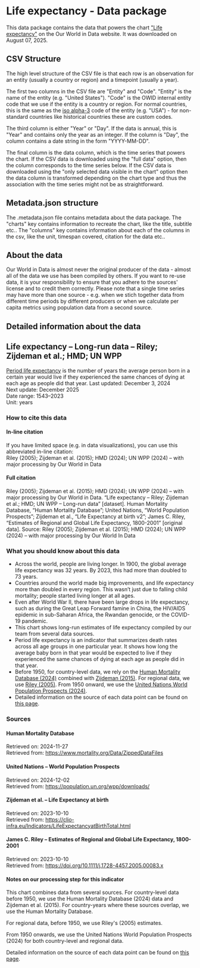 # Life expectancy - Data package

This data package contains the data that powers the chart ["Life expectancy"](https://ourworldindata.org/grapher/life-expectancy) on the Our World in Data website. It was downloaded on August 07, 2025.

## CSV Structure

The high level structure of the CSV file is that each row is an observation for an entity (usually a country or region) and a timepoint (usually a year).

The first two columns in the CSV file are "Entity" and "Code". "Entity" is the name of the entity (e.g. "United States"). "Code" is the OWID internal entity code that we use if the entity is a country or region. For normal countries, this is the same as the [iso alpha-3](https://en.wikipedia.org/wiki/ISO_3166-1_alpha-3) code of the entity (e.g. "USA") - for non-standard countries like historical countries these are custom codes.

The third column is either "Year" or "Day". If the data is annual, this is "Year" and contains only the year as an integer. If the column is "Day", the column contains a date string in the form "YYYY-MM-DD".

The final column is the data column, which is the time series that powers the chart. If the CSV data is downloaded using the "full data" option, then the column corresponds to the time series below. If the CSV data is downloaded using the "only selected data visible in the chart" option then the data column is transformed depending on the chart type and thus the association with the time series might not be as straightforward.

## Metadata.json structure

The .metadata.json file contains metadata about the data package. The "charts" key contains information to recreate the chart, like the title, subtitle etc.. The "columns" key contains information about each of the columns in the csv, like the unit, timespan covered, citation for the data etc..

## About the data

Our World in Data is almost never the original producer of the data - almost all of the data we use has been compiled by others. If you want to re-use data, it is your responsibility to ensure that you adhere to the sources' license and to credit them correctly. Please note that a single time series may have more than one source - e.g. when we stich together data from different time periods by different producers or when we calculate per capita metrics using population data from a second source.

## Detailed information about the data


## Life expectancy – Long-run data – Riley; Zijdeman et al.; HMD; UN WPP
[Period life expectancy](#dod:period-life-expectancy) is the number of years the average person born in a certain year would live if they experienced the same chances of dying at each age as people did that year.
Last updated: December 3, 2024  
Next update: December 2025  
Date range: 1543–2023  
Unit: years  


### How to cite this data

#### In-line citation
If you have limited space (e.g. in data visualizations), you can use this abbreviated in-line citation:  
Riley (2005); Zijdeman et al. (2015); HMD (2024); UN WPP (2024) – with major processing by Our World in Data

#### Full citation
Riley (2005); Zijdeman et al. (2015); HMD (2024); UN WPP (2024) – with major processing by Our World in Data. “Life expectancy – Riley; Zijdeman et al.; HMD; UN WPP – Long-run data” [dataset]. Human Mortality Database, “Human Mortality Database”; United Nations, “World Population Prospects”; Zijdeman et al., “Life Expectancy at birth v2”; James C. Riley, “Estimates of Regional and Global Life Expectancy, 1800-2001” [original data].
Source: Riley (2005); Zijdeman et al. (2015); HMD (2024); UN WPP (2024) – with major processing by Our World In Data

### What you should know about this data
* Across the world, people are living longer. In 1900, the global average life expectancy was 32 years. By 2023, this had more than doubled to 73 years.
* Countries around the world made big improvements, and life expectancy more than doubled in every region. This wasn’t just due to falling child mortality; people started living longer at all ages.
* Even after World War II, there have been large drops in life expectancy, such as during the Great Leap Forward famine in China, the HIV/AIDS epidemic in sub-Saharan Africa, the Rwandan genocide, or the COVID-19 pandemic.
* This chart shows long-run estimates of life expectancy compiled by our team from several data sources.
* Period life expectancy is an indicator that summarizes death rates across all age groups in one particular year. It shows how long the average baby born in that year would be expected to live if they experienced the same chances of dying at each age as people did in that year.
* Before 1950, for country-level data, we rely on the [Human Mortality Database (2024)](https://www.mortality.org/Data/ZippedDataFiles) combined with [Zijdeman (2015)](https://clio-infra.eu/Indicators/LifeExpectancyatBirthTotal.html). For regional data, we use [Riley (2005)](https://doi.org/10.1111/j.1728-4457.2005.00083.x). From 1950 onward, we use the [United Nations World Population Prospects (2024)](https://population.un.org/wpp/downloads).
* Detailed information on the source of each data point can be found on [this page](https://docs.google.com/spreadsheets/d/1LnrU1V3p2wq7sAPY4AHRdH1urol3cKev7prEvlLfSU4/edit?gid=0#gid=0).

### Sources

#### Human Mortality Database
Retrieved on: 2024-11-27  
Retrieved from: https://www.mortality.org/Data/ZippedDataFiles  

#### United Nations – World Population Prospects
Retrieved on: 2024-12-02  
Retrieved from: https://population.un.org/wpp/downloads/  

#### Zijdeman et al. – Life Expectancy at birth
Retrieved on: 2023-10-10  
Retrieved from: https://clio-infra.eu/Indicators/LifeExpectancyatBirthTotal.html  

#### James C. Riley – Estimates of Regional and Global Life Expectancy, 1800-2001
Retrieved on: 2023-10-10  
Retrieved from: https://doi.org/10.1111/j.1728-4457.2005.00083.x  

#### Notes on our processing step for this indicator
This chart combines data from several sources. For country-level data before 1950, we use the Human Mortality Database (2024) data and Zijdeman et al. (2015). For country-years where these sources overlap, we use the Human Mortality Database.

For regional data, before 1950, we use Riley's (2005) estimates.

From 1950 onwards, we use the United Nations World Population Prospects (2024) for both country-level and regional data.

Detailed information on the source of each data point can be found on [this page](https://docs.google.com/spreadsheets/d/1LnrU1V3p2wq7sAPY4AHRdH1urol3cKev7prEvlLfSU4/edit?gid=0#gid=0).


    